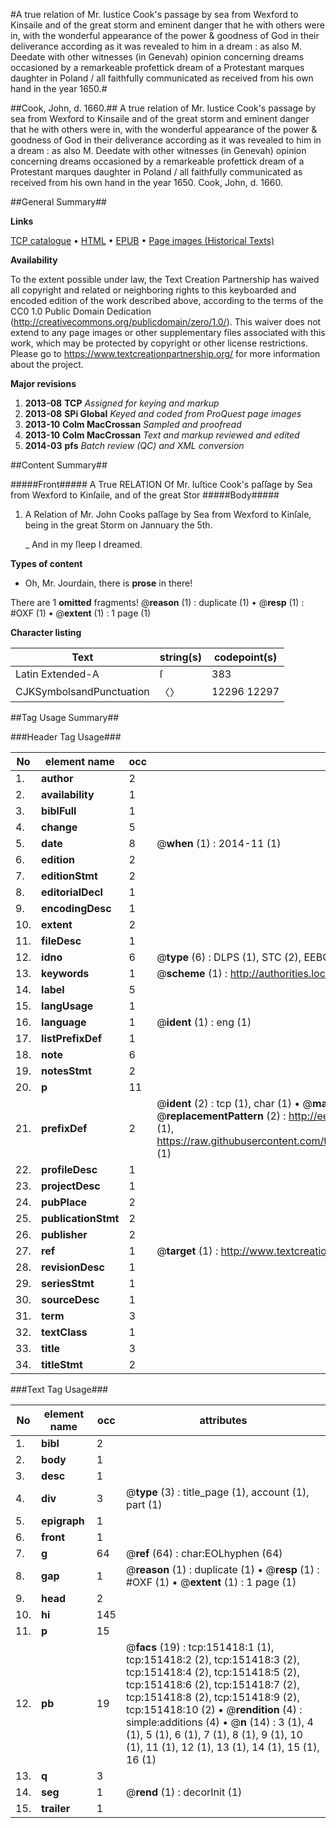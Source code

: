 #A true relation of Mr. Iustice Cook's passage by sea from Wexford to Kinsaile and of the great storm and eminent danger that he with others were in, with the wonderful appearance of the power & goodness of God in their deliverance according as it was revealed to him in a dream : as also M. Deedate with other witnesses (in Genevah) opinion concerning dreams occasioned by a remarkeable profettick dream of a Protestant marques daughter in Poland / all faithfully communicated as received from his own hand in the year 1650.#

##Cook, John, d. 1660.##
A true relation of Mr. Iustice Cook's passage by sea from Wexford to Kinsaile and of the great storm and eminent danger that he with others were in, with the wonderful appearance of the power & goodness of God in their deliverance according as it was revealed to him in a dream : as also M. Deedate with other witnesses (in Genevah) opinion concerning dreams occasioned by a remarkeable profettick dream of a Protestant marques daughter in Poland / all faithfully communicated as received from his own hand in the year 1650.
Cook, John, d. 1660.

##General Summary##

**Links**

[TCP catalogue](http://www.ota.ox.ac.uk/tcp/)  • 
[HTML](http://tei.it.ox.ac.uk/tcp/Texts-HTML/free/A95/A95177.html)  • 
[EPUB](http://tei.it.ox.ac.uk/tcp/Texts-EPUB/free/A95/A95177.epub) • 
[Page images (Historical Texts)](https://historicaltexts.jisc.ac.uk/eebo-11281662e)

**Availability**

To the extent possible under law, the Text Creation Partnership has waived all copyright and related or neighboring rights to this keyboarded and encoded edition of the work described above, according to the terms of the CC0 1.0 Public Domain Dedication (http://creativecommons.org/publicdomain/zero/1.0/). This waiver does not extend to any page images or other supplementary files associated with this work, which may be protected by copyright or other license restrictions. Please go to https://www.textcreationpartnership.org/ for more information about the project.

**Major revisions**

1. __2013-08__ __TCP__ *Assigned for keying and markup*
1. __2013-08__ __SPi Global__ *Keyed and coded from ProQuest page images*
1. __2013-10__ __Colm MacCrossan__ *Sampled and proofread*
1. __2013-10__ __Colm MacCrossan__ *Text and markup reviewed and edited*
1. __2014-03__ __pfs__ *Batch review (QC) and XML conversion*

##Content Summary##

#####Front#####
A True RELATION Of Mr. Iuſtice Cook's paſſage by Sea from Wexford to Kinſaile, and of the great Stor
#####Body#####

1. A Relation of Mr. John Cooks paſſage by Sea from Wexford to Kinſale, being in the great Storm on Jannuary the 5th.

    _ And in my ſleep I dreamed.

**Types of content**

  * Oh, Mr. Jourdain, there is **prose** in there!

There are 1 **omitted** fragments! 
 @__reason__ (1) : duplicate (1)  •  @__resp__ (1) : #OXF (1)  •  @__extent__ (1) : 1 page (1)

**Character listing**


|Text|string(s)|codepoint(s)|
|---|---|---|
|Latin Extended-A|ſ|383|
|CJKSymbolsandPunctuation|〈〉|12296 12297|

##Tag Usage Summary##

###Header Tag Usage###

|No|element name|occ|attributes|
|---|---|---|---|
|1.|__author__|2||
|2.|__availability__|1||
|3.|__biblFull__|1||
|4.|__change__|5||
|5.|__date__|8| @__when__ (1) : 2014-11 (1)|
|6.|__edition__|2||
|7.|__editionStmt__|2||
|8.|__editorialDecl__|1||
|9.|__encodingDesc__|1||
|10.|__extent__|2||
|11.|__fileDesc__|1||
|12.|__idno__|6| @__type__ (6) : DLPS (1), STC (2), EEBO-CITATION (1), OCLC (1), VID (1)|
|13.|__keywords__|1| @__scheme__ (1) : http://authorities.loc.gov/ (1)|
|14.|__label__|5||
|15.|__langUsage__|1||
|16.|__language__|1| @__ident__ (1) : eng (1)|
|17.|__listPrefixDef__|1||
|18.|__note__|6||
|19.|__notesStmt__|2||
|20.|__p__|11||
|21.|__prefixDef__|2| @__ident__ (2) : tcp (1), char (1)  •  @__matchPattern__ (2) : ([0-9\-]+):([0-9IVX]+) (1), (.+) (1)  •  @__replacementPattern__ (2) : http://eebo.chadwyck.com/downloadtiff?vid=$1&page=$2 (1), https://raw.githubusercontent.com/textcreationpartnership/Texts/master/tcpchars.xml#$1 (1)|
|22.|__profileDesc__|1||
|23.|__projectDesc__|1||
|24.|__pubPlace__|2||
|25.|__publicationStmt__|2||
|26.|__publisher__|2||
|27.|__ref__|1| @__target__ (1) : http://www.textcreationpartnership.org/docs/. (1)|
|28.|__revisionDesc__|1||
|29.|__seriesStmt__|1||
|30.|__sourceDesc__|1||
|31.|__term__|3||
|32.|__textClass__|1||
|33.|__title__|3||
|34.|__titleStmt__|2||


###Text Tag Usage###

|No|element name|occ|attributes|
|---|---|---|---|
|1.|__bibl__|2||
|2.|__body__|1||
|3.|__desc__|1||
|4.|__div__|3| @__type__ (3) : title_page (1), account (1), part (1)|
|5.|__epigraph__|1||
|6.|__front__|1||
|7.|__g__|64| @__ref__ (64) : char:EOLhyphen (64)|
|8.|__gap__|1| @__reason__ (1) : duplicate (1)  •  @__resp__ (1) : #OXF (1)  •  @__extent__ (1) : 1 page (1)|
|9.|__head__|2||
|10.|__hi__|145||
|11.|__p__|15||
|12.|__pb__|19| @__facs__ (19) : tcp:151418:1 (1), tcp:151418:2 (2), tcp:151418:3 (2), tcp:151418:4 (2), tcp:151418:5 (2), tcp:151418:6 (2), tcp:151418:7 (2), tcp:151418:8 (2), tcp:151418:9 (2), tcp:151418:10 (2)  •  @__rendition__ (4) : simple:additions (4)  •  @__n__ (14) : 3 (1), 4 (1), 5 (1), 6 (1), 7 (1), 8 (1), 9 (1), 10 (1), 11 (1), 12 (1), 13 (1), 14 (1), 15 (1), 16 (1)|
|13.|__q__|3||
|14.|__seg__|1| @__rend__ (1) : decorInit (1)|
|15.|__trailer__|1||
